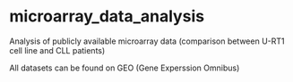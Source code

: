 # microarray_data_analysis
Analysis of publicly available microarray data (comparison between U-RT1 cell line and CLL patients)

All datasets can be found on GEO (Gene Experssion Omnibus)
